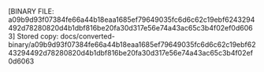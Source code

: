 [BINARY FILE: a09b9d93f07384fe66a44b18eaa1685ef79649035fc6d6c62c19ebf6243294492d78280820d4b1dbf816be20fa30d317e56e74a43ac65c3b4f02ef0d6063]
Stored copy: docs/converted-binary/a09b9d93f07384fe66a44b18eaa1685ef79649035fc6d6c62c19ebf6243294492d78280820d4b1dbf816be20fa30d317e56e74a43ac65c3b4f02ef0d6063
